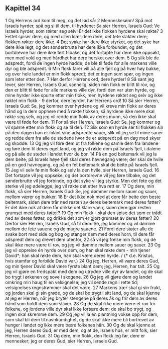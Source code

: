 ## Kapittel 34

1 Og Herrens ord kom til meg, og det lød så:
2 Menneskesønn! Spå mot Israels hyrder, spå og si til dem, til hyrdene: Sa sier Herren, Israels Gud: Ve Israels hyrder, som røkter seg selv! Er det ikke flokken hyrdene skal røkte?
3 Fettet spiser dere, og med ullen klær dere dere, det fete slakter dere; flokken røkter dere ikke.
4 Det svake har dere ikke styrket, og det syke har dere ikke legt, og det sønderbrutte har dere ikke forbundet, og det bortdrevne har dere ikke ført tilbake, og det fortapte har dere ikke oppsøkt, men med vold og med hårdhet har dere hersket over dem.
5 Og slik ble de adspredt, fordi de ingen hyrde hadde; de ble til føde for alle markens ville dyr og ble adspredt.
6 Min flokk farer vill på alle fjell og på hver høy bakke, og over hele landet er min flokk spredt; det er ingen som spør, og ingen som leter etter den.
7 Hør derfor Herrens ord, dere hyrder!
8 Så sant jeg lever, sier Herren, Israels Gud, sannelig, siden min flokk er blitt til rov, og den er blitt til føde for alle markens ville dyr, fordi den var uten hyrde, og mine hyrder ikke spurte etter min flokk, men hyrdene røktet seg selv og ikke røktet min flokk -
9 derfor, dere hyrder, hør Herrens ord!
10 Så sier Herren, Israels Gud: Se, jeg kommer over hyrdene og vil kreve min flokk av deres hånd og la dem opphøre med å røkte flokken, så hyrdene ikke mere skal røkte seg selv, og jeg vil redde min flokk av deres munn, så den ikke skal være til føde for dem.
11 For så sier Herren, Israels Gud: Se, jeg kommer og vil spørre etter min flokk og se til den.
12 Slik som en hyrde ser til flokken sin på den dagen han er iblant sine adspredte sauer, slik vil jeg se til mine sauer og redde dem fra alle de stedene hvor de er adspredt på en dag med skyer og skodde.
13 Og jeg vil føre dem ut fra folkene og samle dem fra landene og føre dem til deres eget land, og jeg vil røkte dem på Israels fjell, i dalene og på alle de steder i landet hvor de bor.
14 På en god beitemark vil jeg la dem beite, på Israels høye fjell skal deres havnegang være; der skal de hvile på en god havnegang, og på en fet beitemark skal de beite på Israels fjell.
15 Jeg vil selv fø min flokk og selv la den hvile, sier Herren, Israels Gud.
16 Det fortapte vil jeg oppsøke, og det bortdrevne vil jeg føre tilbake, og det sønderbrutte vil jeg forbinde, og det syke vil jeg styrke. Men det fete og det sterke vil jeg ødelegge; jeg vil røkte det etter hva rett er.
17 Og dere, min flokk, så sier Herren, Israels Gud: Se, jeg dømmer mellom sauer og sauer, mellom værer og bukker.
18 Er det ikke nok med at dere får beite den beste beitemark, siden dere trår ned resten av deres beitemark med deres føtter? Er det ikke nok at dere får drikke det klare vann, siden dere gjør resten grumset med deres føtter?
19 Og min flokk - skal den spise det som er trådt ned av deres føtter, og drikke det som er gjort grumset av deres føtter?
20 Derfor sier Herren, Israels Gud, så til dem: Se, jeg kommer og vil dømme mellom de fete sauene og de magre sauene.
21 Fordi dere støter alle de svake bort med side og bog og stanger dem med deres horn, til dere får adspredt dem og drevet dem utenfor,
22 så vil jeg frelse min flokk, og de skal ikke mere være til rov, og jeg vil dømme mellom sauer og sauer.
23 Og jeg vil oppreise én hyrde over dem, og han skal røkte dem - min tjener David*; han skal røkte dem, han skal være deres hyrde. / {* d.e. Kristus, hvis stamfar og forbilde David var.}
24 Og jeg, Herren, vil være deres Gud, og min tjener David skal være fyrste blant dem; jeg, Herren, har talt.
25 Og jeg vil gjøre en fredspakt med dem og utrydde ville dyr av landet, og de skal bo trygt i ørkenen og sove i skogene.
26 Og jeg vil gjøre dem og landet omkring min haug til en velsignelse; jeg vil sende regn i rette tid; velsignelses regnstrømmer skal det være.
27 Markens trær skal gi sin frukt, og jorden skal gi sin grøde, og de skal bo trygt i sitt land, og de skal kjenne at jeg er Herren, når jeg bryter stengene på deres åk og frir dem av deres hånd som holdt dem som slaver.
28 Og de skal ikke mere være et rov for folkene, og jordens ville dyr skal ikke fortære dem; de skal bo trygt, og ingen skal skremme dem.
29 Og jeg vil la en plantning vokse opp for dem, som skal bli dem til navnkundighet, og de skal ikke mere bli bortrevet av hunger i landet og ikke mere bære folkenes hån.
30 Og de skal kjenne at jeg, Herren deres Gud, er med dem, og at de, Israels hus, er mitt folk, sier Herren, Israels Gud.
31 Og dere, min flokk, den flokk jeg før, dere er mennesker; jeg er deres Gud, sier Herren, Israels Gud.
